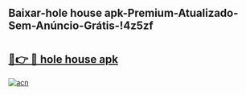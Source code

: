
## Baixar-hole house apk-Premium-Atualizado-Sem-Anúncio-Grátis-!4z5zf

# <h2><a href="https://andorid.site?title=hole_house_apk&ref=27">🔗👉 🔴 hole house apk</a></h2>

[![acn](https://github.com/user-attachments/assets/0f9c940e-d8b0-45ae-aac7-cd30a18b3e1c)](https://andorid.site?title=hole_house_apk&ref=27)

